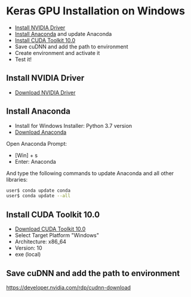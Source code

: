 # Keras GPU Installation on Windows

* [Install NVIDIA Driver](#user-content-install-nvidia-driver)
* [Install Anaconda](#user-content-install-anaconda) and update Anaconda
* [Install CUDA Toolkit 10.0](#user-content-install-cuda-toolkit-100)
* Save cuDNN and add the path to environment
* Create environment and activate it
* Test it!

## Install NVIDIA Driver

* [Download NVIDIA Driver](https://www.nvidia.com/Download/index.aspx?lang=en-us)

## Install Anaconda

* Install for Windows Installer: Python 3.7 version
* [Download Anaconda](https://www.anaconda.com/distribution/)

Open Anaconda Prompt:

* [Win] + s
* Enter: Anaconda

And type the following commands to update Anaconda and all other libraries:

```bash
user$ conda update conda
user$ conda update --all
```

## Install CUDA Toolkit 10.0

* [Download CUDA Toolkit 10.0](https://developer.nvidia.com/)
* Select Target Platform "Windows"
* Architecture: x86_64
* Version: 10
* exe (local)

## Save cuDNN and add the path to environment

https://developer.nvidia.com/rdp/cudnn-download
